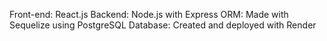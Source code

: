 Front-end: React.js
Backend: Node.js with Express
ORM: Made with Sequelize using PostgreSQL
Database: Created and deployed with Render


